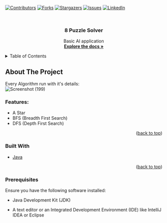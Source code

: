 <a name="readme-top"></a>

<!-- PROJECT SHIELDS -->

[![Contributors][contributors-shield]][contributors-url]
[![Forks][forks-shield]][forks-url]
[![Stargazers][stars-shield]][stars-url]
[![Issues][issues-shield]][issues-url]
[![LinkedIn][linkedin-shield]][linkedin-url]



<!-- PROJECT LOGO -->
<br />
<div align="center">
  <h3 align="center">8 Puzzle Solver</h3>

  <p align="center">
    Basic AI application
    <br />
    <a href="https://github.com/Arsany-Osama/8-puzzle-solver-java/tree/master"><strong>Explore the docs »</strong></a>
  </p>
</div>



<!-- TABLE OF CONTENTS -->
<details>
  <summary>Table of Contents</summary>
  <ol>
    <li>
      <a href="#about-the-project">About The Project</a>
      <ul>
        <li><a href="#built-with">Built With</a></li>
      </ul>
    </li>
    <li>
      <a href="#getting-started">Getting Started</a>
      <ul>
        <li><a href="#prerequisites">Prerequisites</a></li>
      </ul>
    </li>
  </ol>
</details>



<!-- ABOUT THE PROJECT -->

## About The Project

Every Algorithm run with it's details:
</br>
![Screenshot (199)](https://github.com/Arsany-Osama/8-puzzle-solver-java/assets/160052013/a10b8e83-4810-4d94-b4b9-4ebe09dd06aa)


### Features:
- A Star
- BFS (Breadth First Search)
- DFS (Depth First Search)
<p align="right">(<a href="#readme-top">back to top</a>)</p>



### Built With

* [Java](https://www.oracle.com/java/)

<p align="right">(<a href="#readme-top">back to top</a>)</p>

### Prerequisites

Ensure you have the following software installed:
* Java Development Kit (JDK)
* A text editor or an Integrated Development Environment (IDE) like IntelliJ IDEA or Eclipse

  [contributors-shield]: https://img.shields.io/github/contributors/Arsany-Osama/8-puzzle-solver-java.svg?style=for-the-badge
[contributors-url]: https://github.com/Arsany-Osama/8-puzzle-solver-java/graphs/contributors
[forks-shield]: https://img.shields.io/github/forks/Arsany-Osama/8-puzzle-solver-java.svg?style=for-the-badge
[forks-url]: https://github.com/Arsany-Osama/8-puzzle-solver-java/network/members
[stars-shield]: https://img.shields.io/github/stars/Arsany-Osama/8-puzzle-solver-java.svg?style=for-the-badge
[stars-url]: https://github.com/Arsany-Osama/8-puzzle-solver-java/stargazers
[issues-shield]: https://img.shields.io/github/issues/Arsany-Osama/8-puzzle-solver-java.svg?style=for-the-badge
[issues-url]: https://github.com/Arsany-Osama/8-puzzle-solver-java/issues
[linkedin-shield]: https://img.shields.io/badge/-LinkedIn-black.svg?style=for-the-badge&logo=linkedin&colorB=555
[linkedin-url]: https://linkedin.com/in/arsany-osama-446942264

